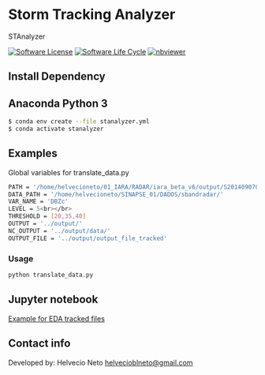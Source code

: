 # Storm Tracking Analyzer
STAnalyzer

<!-- badges: start -->

[![Software License](https://img.shields.io/badge/license-MIT-green)](https://github.com/helvecioneto/stanalyzer/blob/master/LICENSE)
[![Software Life Cycle](https://img.shields.io/badge/lifecycle-maturing-blue.svg)](https://www.tidyverse.org/lifecycle/#maturing)
[![nbviewer](https://raw.githubusercontent.com/jupyter/design/master/logos/Badges/nbviewer_badge.svg)](https://nbviewer.jupyter.org/github/helvecioneto/stanalyzer/blob/main/docs/Example.ipynb)

<!-- badges: end -->

## Install Dependency
## Anaconda Python 3

```bash
$ conda env create --file stanalyzer.yml
$ conda activate stanalyzer
```

## Examples
Global variables for translate_data.py
```bash
PATH = '/home/helvecioneto/01_IARA/RADAR/iara_beta_v6/output/S201409070000_E201409100000_VDBZc_T20_L5_SPLTTrue_MERGTrue_TCORTrue_PCORFalse.zip'
DATA_PATH = '/home/helvecioneto/SINAPSE_01/DADOS/sbandradar/'
VAR_NAME = 'DBZc'
LEVEL = 5<br></br>
THRESHOLD = [20,35,40]
OUTPUT = '../output/'
NC_OUTPUT = '../output/data/'
OUTPUT_FILE = '../output/output_file_tracked'
```
### Usage
```python
python translate_data.py
```

## Jupyter notebook

<a href="https://nbviewer.jupyter.org/github/helvecioneto/stanalyzer/blob/main/docs/Example.ipynb" target="_blank">Example for EDA tracked files</a>

## Contact info
Developed by: Helvecio Neto <helvecioblneto@gmail.com>
